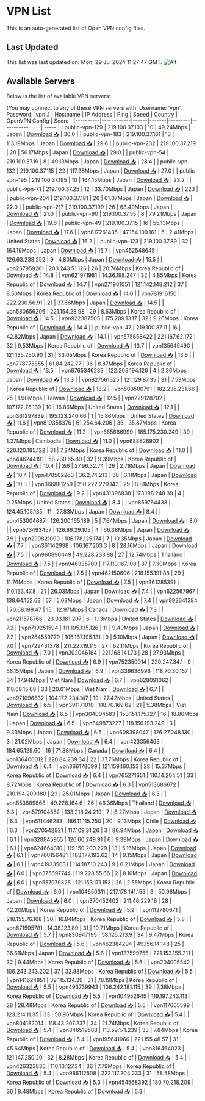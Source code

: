 # VPN List

This is an auto-generated list of Open VPN config files.

## Last Updated

This list was last updated on: Mon, 29 Jul 2024 11:27:47 GMT.
![Alt](https://repobeats.axiom.co/api/embed/186b98318ef1479477931607c1ad7d823f12451f.svg "Repobeats analytics image")

## Available Servers

Below is the list of available VPN servers:

(You may connect to any of these VPN servers with: Username: 'vpn', Password: 'vpn'.)
| Hostname | IP Address | Ping | Speed | Country | OpenVPN Config | Score |
|----------|------------|------|-------|---------|----------------| ----- |
| public-vpn-129 | 219.100.37.103 | 10 | 49.24Mbps | Japan | [Download 📥](./configs/server_0_JP.ovpn) | 30.0 |
| public-vpn-183 | 219.100.37.161 | 13 | 113.19Mbps | Japan | [Download 📥](./configs/server_1_JP.ovpn) | 29.6 |
| public-vpn-232 | 219.100.37.219 | 20 | 56.17Mbps | Japan | [Download 📥](./configs/server_2_JP.ovpn) | 29.0 |
| public-vpn-54 | 219.100.37.19 | 8 | 49.13Mbps | Japan | [Download 📥](./configs/server_3_JP.ovpn) | 28.4 |
| public-vpn-132 | 219.100.37.115 | 22 | 117.38Mbps | Japan | [Download 📥](./configs/server_4_JP.ovpn) | 27.0 |
| public-vpn-195 | 219.100.37.195 | 10 | 164.15Mbps | Japan | [Download 📥](./configs/server_5_JP.ovpn) | 23.2 |
| public-vpn-71 | 219.100.37.25 | 12 | 33.70Mbps | Japan | [Download 📥](./configs/server_6_JP.ovpn) | 22.1 |
| public-vpn-204 | 219.100.37.181 | 26 | 61.07Mbps | Japan | [Download 📥](./configs/server_7_JP.ovpn) | 22.0 |
| public-vpn-217 | 219.100.37.199 | 26 | 68.49Mbps | Japan | [Download 📥](./configs/server_8_JP.ovpn) | 21.0 |
| public-vpn-90 | 219.100.37.55 | 8 | 79.21Mbps | Japan | [Download 📥](./configs/server_9_JP.ovpn) | 19.6 |
| public-vpn-49 | 219.100.37.15 | 16 | 55.13Mbps | Japan | [Download 📥](./configs/server_10_JP.ovpn) | 17.6 |
| vpn817261435 | 47.154.109.161 | 5 | 2.41Mbps | United States | [Download 📥](./configs/server_11_US.ovpn) | 16.2 |
| public-vpn-123 | 219.100.37.89 | 32 | 164.19Mbps | Japan | [Download 📥](./configs/server_12_JP.ovpn) | 15.7 |
| vpn452548645 | 126.63.238.252 | 9 | 4.80Mbps | Japan | [Download 📥](./configs/server_13_JP.ovpn) | 15.5 |
| vpn267959261 | 203.243.51.126 | 26 | 20.76Mbps | Korea Republic of | [Download 📥](./configs/server_14_KR.ovpn) | 14.8 |
| vpn621971981 | 14.36.198.247 | 32 | 4.85Mbps | Korea Republic of | [Download 📥](./configs/server_15_KR.ovpn) | 14.7 |
| vpn271901051 | 121.142.148.212 | 37 | 8.50Mbps | Korea Republic of | [Download 📥](./configs/server_16_KR.ovpn) | 14.6 |
| vpn781916150 | 222.230.56.91 | 21 | 37.66Mbps | Japan | [Download 📥](./configs/server_17_JP.ovpn) | 14.5 |
| vpn580656206 | 221.154.28.98 | 29 | 8.63Mbps | Korea Republic of | [Download 📥](./configs/server_18_KR.ovpn) | 14.5 |
| vpn922387505 | 175.209.13.17 | 32 | 9.26Mbps | Korea Republic of | [Download 📥](./configs/server_19_KR.ovpn) | 14.4 |
| public-vpn-47 | 219.100.37.11 | 16 | 42.82Mbps | Japan | [Download 📥](./configs/server_20_JP.ovpn) | 14.1 |
| vpn575658422 | 221.167.62.172 | 32 | 9.53Mbps | Korea Republic of | [Download 📥](./configs/server_21_KR.ovpn) | 13.7 |
| vpn135645490 | 121.135.250.90 | 31 | 33.05Mbps | Korea Republic of | [Download 📥](./configs/server_22_KR.ovpn) | 13.6 |
| vpn778775855 | 61.84.242.77 | 36 | 8.87Mbps | Korea Republic of | [Download 📥](./configs/server_23_KR.ovpn) | 13.5 |
| vpn8765346283 | 122.208.194.126 | 4 | 2.36Mbps | Japan | [Download 📥](./configs/server_24_JP.ovpn) | 13.3 |
| vpn827561625 | 121.129.87.35 | 31 | 7.53Mbps | Korea Republic of | [Download 📥](./configs/server_25_KR.ovpn) | 13.2 |
| vpn503500791 | 182.235.231.66 | 25 | 1.90Mbps | Taiwan | [Download 📥](./configs/server_26_TW.ovpn) | 12.5 |
| vpn229128702 | 107.172.76.139 | 10 | 16.86Mbps | United States | [Download 📥](./configs/server_27_US.ovpn) | 12.1 |
| vpn361297839 | 195.123.240.66 | 1 | 15.86Mbps | United States | [Download 📥](./configs/server_28_US.ovpn) | 11.6 |
| vpn819358376 | 61.254.64.206 | 36 | 35.87Mbps | Korea Republic of | [Download 📥](./configs/server_29_KR.ovpn) | 11.2 |
| vpn665686999 | 185.175.230.249 | 39 | 1.27Mbps | Cambodia | [Download 📥](./configs/server_30_KH.ovpn) | 11.0 |
| vpn688826902 | 220.120.185.122 | 31 | 7.24Mbps | Korea Republic of | [Download 📥](./configs/server_31_KR.ovpn) | 11.0 |
| vpn446244191 | 58.230.65.80 | 32 | 9.39Mbps | Korea Republic of | [Download 📥](./configs/server_32_KR.ovpn) | 10.4 |
| 2i6 | 27.96.32.74 | 26 | 2.78Mbps | Japan | [Download 📥](./configs/server_33_JP.ovpn) | 10.4 |
| vpn478502263 | 36.2.74.213 | 38 | 3.11Mbps | Japan | [Download 📥](./configs/server_34_JP.ovpn) | 10.3 |
| vpn366881259 | 210.222.229.143 | 29 | 8.81Mbps | Korea Republic of | [Download 📥](./configs/server_35_KR.ovpn) | 9.2 |
| vpn431396938 | 173.198.248.39 | 4 | 0.25Mbps | United States | [Download 📥](./configs/server_36_US.ovpn) | 8.4 |
| vpn859764438 | 124.45.105.135 | 11 | 27.83Mbps | Japan | [Download 📥](./configs/server_37_JP.ovpn) | 8.4 |
| vpn453004687 | 126.200.165.189 | 5 | 7.64Mbps | Japan | [Download 📥](./configs/server_38_JP.ovpn) | 8.0 |
| vpn573493457 | 126.89.29.105 | 4 | 66.38Mbps | Japan | [Download 📥](./configs/server_39_JP.ovpn) | 7.9 |
| vpn299821099 | 106.178.125.174 | 7 | 10.35Mbps | Japan | [Download 📥](./configs/server_40_JP.ovpn) | 7.7 |
| vpn361142998 | 106.167.203.3 | 8 | 28.16Mbps | Japan | [Download 📥](./configs/server_41_JP.ovpn) | 7.5 |
| vpn960890449 | 49.228.233.88 | 27 | 12.74Mbps | Thailand | [Download 📥](./configs/server_42_TH.ovpn) | 7.5 |
| vpn946335700 | 117.110.167.108 | 37 | 7.30Mbps | Korea Republic of | [Download 📥](./configs/server_43_KR.ovpn) | 7.5 |
| vpn462150606 | 218.155.191.88 | 29 | 11.76Mbps | Korea Republic of | [Download 📥](./configs/server_44_KR.ovpn) | 7.5 |
| vpn361285391 | 110.133.47.8 | 21 | 26.03Mbps | Japan | [Download 📥](./configs/server_45_JP.ovpn) | 7.4 |
| vpn622567967 | 138.64.152.63 | 57 | 5.63Mbps | Japan | [Download 📥](./configs/server_46_JP.ovpn) | 7.4 |
| vpn992641384 | 70.68.199.47 | 15 | 12.97Mbps | Canada | [Download 📥](./configs/server_47_CA.ovpn) | 7.3 |
| vpn211578766 | 23.93.181.207 | 6 | 1.13Mbps | United States | [Download 📥](./configs/server_48_US.ovpn) | 7.2 |
| vpn719251594 | 111.105.135.126 | 11 | 9.40Mbps | Japan | [Download 📥](./configs/server_49_JP.ovpn) | 7.2 |
| vpn254559779 | 106.167.195.131 | 9 | 5.10Mbps | Japan | [Download 📥](./configs/server_50_JP.ovpn) | 7.0 |
| vpn729431378 | 211.227.19.115 | 27 | 62.11Mbps | Korea Republic of | [Download 📥](./configs/server_51_KR.ovpn) | 7.0 |
| vpn302046164 | 221.168.141.73 | 28 | 27.93Mbps | Korea Republic of | [Download 📥](./configs/server_52_KR.ovpn) | 6.9 |
| vpn752350014 | 220.247.34.1 | 9 | 56.15Mbps | Japan | [Download 📥](./configs/server_53_JP.ovpn) | 6.9 |
| vpn339636996 | 118.70.30.157 | 34 | 17.94Mbps | Viet Nam | [Download 📥](./configs/server_54_VN.ovpn) | 6.7 |
| vpn628091062 | 118.68.15.68 | 33 | 20.01Mbps | Viet Nam | [Download 📥](./configs/server_55_VN.ovpn) | 6.7 |
| vpn971096832 | 104.172.234.147 | 19 | 27.42Mbps | United States | [Download 📥](./configs/server_56_US.ovpn) | 6.5 |
| vpn391171010 | 118.70.169.62 | 21 | 5.38Mbps | Viet Nam | [Download 📥](./configs/server_57_VN.ovpn) | 6.5 |
| vpn304004583 | 153.151.175.127 | 16 | 18.80Mbps | Japan | [Download 📥](./configs/server_58_JP.ovpn) | 6.5 |
| vpn649873227 | 118.156.193.249 | 3 | 9.33Mbps | Japan | [Download 📥](./configs/server_59_JP.ovpn) | 6.5 |
| vpn608398047 | 126.27.248.130 | 3 | 21.02Mbps | Japan | [Download 📥](./configs/server_60_JP.ovpn) | 6.4 |
| vpn423356463 | 184.65.129.60 | 16 | 71.88Mbps | Canada | [Download 📥](./configs/server_61_CA.ovpn) | 6.4 |
| vpn136406012 | 220.84.239.34 | 22 | 37.76Mbps | Korea Republic of | [Download 📥](./configs/server_62_KR.ovpn) | 6.4 |
| vpn366178699 | 121.159.160.153 | 28 | 15.37Mbps | Korea Republic of | [Download 📥](./configs/server_63_KR.ovpn) | 6.4 |
| vpn765271651 | 110.14.204.51 | 33 | 8.72Mbps | Korea Republic of | [Download 📥](./configs/server_64_KR.ovpn) | 6.3 |
| vpn513686672 | 210.194.200.180 | 23 | 25.01Mbps | Japan | [Download 📥](./configs/server_65_JP.ovpn) | 6.3 |
| vpn853689868 | 49.228.164.6 | 26 | 46.36Mbps | Thailand | [Download 📥](./configs/server_66_TH.ovpn) | 6.3 |
| vpn579104552 | 133.218.24.219 | 7 | 8.27Mbps | Japan | [Download 📥](./configs/server_67_JP.ovpn) | 6.3 |
| vpn511446283 | 186.11.115.250 | 20 | 9.13Mbps | Chile | [Download 📥](./configs/server_68_CL.ovpn) | 6.3 |
| vpn270542921 | 117.109.31.26 | 3 | 86.94Mbps | Japan | [Download 📥](./configs/server_69_JP.ovpn) | 6.1 |
| vpn328845955 | 126.60.249.91 | 6 | 9.39Mbps | Japan | [Download 📥](./configs/server_70_JP.ovpn) | 6.1 |
| vpn624664310 | 119.150.200.229 | 13 | 5.16Mbps | Japan | [Download 📥](./configs/server_71_JP.ovpn) | 6.1 |
| vpn760156481 | 183.177.193.62 | 14 | 9.15Mbps | Japan | [Download 📥](./configs/server_72_JP.ovpn) | 6.1 |
| vpn419335031 | 114.187.10.243 | 9 | 6.21Mbps | Japan | [Download 📥](./configs/server_73_JP.ovpn) | 6.0 |
| vpn375697744 | 119.228.55.66 | 2 | 8.10Mbps | Japan | [Download 📥](./configs/server_74_JP.ovpn) | 6.0 |
| vpn557979325 | 121.153.171.152 | 26 | 2.55Mbps | Korea Republic of | [Download 📥](./configs/server_75_KR.ovpn) | 6.0 |
| vpn104650311 | 217.178.141.155 | 3 | 50.96Mbps | Japan | [Download 📥](./configs/server_76_JP.ovpn) | 6.0 |
| vpn370452402 | 211.46.229.16 | 28 | 42.20Mbps | Korea Republic of | [Download 📥](./configs/server_77_KR.ovpn) | 5.9 |
| vpn112780671 | 218.155.76.168 | 30 | 16.84Mbps | Korea Republic of | [Download 📥](./configs/server_78_KR.ovpn) | 5.8 |
| vpn671505781 | 14.38.123.89 | 31 | 10.71Mbps | Korea Republic of | [Download 📥](./configs/server_79_KR.ovpn) | 5.7 |
| vpn830947195 | 58.125.213.9 | 34 | 9.47Mbps | Korea Republic of | [Download 📥](./configs/server_80_KR.ovpn) | 5.6 |
| vpn462384294 | 49.156.14.148 | 25 | 36.61Mbps | Japan | [Download 📥](./configs/server_81_JP.ovpn) | 5.6 |
| vpn137599755 | 221.153.155.211 | 32 | 9.44Mbps | Korea Republic of | [Download 📥](./configs/server_82_KR.ovpn) | 5.6 |
| vpn204005542 | 106.243.243.202 | 37 | 32.88Mbps | Korea Republic of | [Download 📥](./configs/server_83_KR.ovpn) | 5.5 |
| vpn141624851 | 39.115.134.39 | 31 | 78.19Mbps | Korea Republic of | [Download 📥](./configs/server_84_KR.ovpn) | 5.5 |
| vpn493739943 | 106.242.181.115 | 39 | 7.38Mbps | Korea Republic of | [Download 📥](./configs/server_85_KR.ovpn) | 5.5 |
| vpn104952645 | 119.197.243.113 | 28 | 28.48Mbps | Korea Republic of | [Download 📥](./configs/server_86_KR.ovpn) | 5.5 |
| vpn117605599 | 123.214.11.35 | 33 | 50.96Mbps | Korea Republic of | [Download 📥](./configs/server_87_KR.ovpn) | 5.4 |
| vpn804182014 | 118.43.207.237 | 34 | 21.74Mbps | Korea Republic of | [Download 📥](./configs/server_88_KR.ovpn) | 5.4 |
| vpn846519583 | 113.59.171.239 | 33 | 7.84Mbps | Korea Republic of | [Download 📥](./configs/server_89_KR.ovpn) | 5.4 |
| vpn195641966 | 221.155.48.57 | 31 | 45.64Mbps | Korea Republic of | [Download 📥](./configs/server_90_KR.ovpn) | 5.4 |
| vpn816464023 | 121.147.250.20 | 32 | 8.28Mbps | Korea Republic of | [Download 📥](./configs/server_91_KR.ovpn) | 5.4 |
| vpn426323836 | 110.10.127.34 | 36 | 7.79Mbps | Korea Republic of | [Download 📥](./configs/server_92_KR.ovpn) | 5.4 |
| vpn986112508 | 222.117.204.233 | 31 | 58.58Mbps | Korea Republic of | [Download 📥](./configs/server_93_KR.ovpn) | 5.3 |
| vpn454568392 | 180.70.218.209 | 36 | 8.48Mbps | Korea Republic of | [Download 📥](./configs/server_94_KR.ovpn) | 5.3 |
